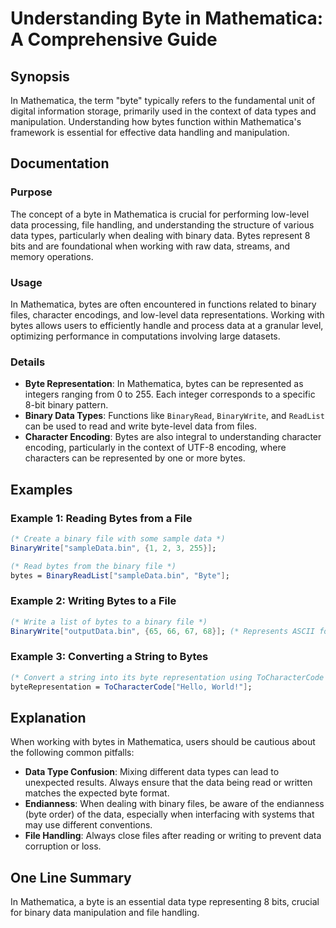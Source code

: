 <!--
Meta Description: # Understanding Byte in Mathematica: A Comprehensive Guide ## Synopsis In Mathematica, the term "byte" typically refers to the fundamental unit of dig...
Meta Keywords: data, bytes, mathematica, byte, binary
-->

# Understanding Byte in Mathematica: A Comprehensive Guide

## Synopsis
In Mathematica, the term "byte" typically refers to the fundamental unit of digital information storage, primarily used in the context of data types and manipulation. Understanding how bytes function within Mathematica's framework is essential for effective data handling and manipulation.

## Documentation
### Purpose
The concept of a byte in Mathematica is crucial for performing low-level data processing, file handling, and understanding the structure of various data types, particularly when dealing with binary data. Bytes represent 8 bits and are foundational when working with raw data, streams, and memory operations.

### Usage
In Mathematica, bytes are often encountered in functions related to binary files, character encodings, and low-level data representations. Working with bytes allows users to efficiently handle and process data at a granular level, optimizing performance in computations involving large datasets.

### Details
- **Byte Representation**: In Mathematica, bytes can be represented as integers ranging from 0 to 255. Each integer corresponds to a specific 8-bit binary pattern.
- **Binary Data Types**: Functions like `BinaryRead`, `BinaryWrite`, and `ReadList` can be used to read and write byte-level data from files.
- **Character Encoding**: Bytes are also integral to understanding character encoding, particularly in the context of UTF-8 encoding, where characters can be represented by one or more bytes.

## Examples
### Example 1: Reading Bytes from a File
```mathematica
(* Create a binary file with some sample data *)
BinaryWrite["sampleData.bin", {1, 2, 3, 255}];

(* Read bytes from the binary file *)
bytes = BinaryReadList["sampleData.bin", "Byte"];
```

### Example 2: Writing Bytes to a File
```mathematica
(* Write a list of bytes to a binary file *)
BinaryWrite["outputData.bin", {65, 66, 67, 68}]; (* Represents ASCII for A, B, C, D *)
```

### Example 3: Converting a String to Bytes
```mathematica
(* Convert a string into its byte representation using ToCharacterCode *)
byteRepresentation = ToCharacterCode["Hello, World!"];
```

## Explanation
When working with bytes in Mathematica, users should be cautious about the following common pitfalls:
- **Data Type Confusion**: Mixing different data types can lead to unexpected results. Always ensure that the data being read or written matches the expected byte format.
- **Endianness**: When dealing with binary files, be aware of the endianness (byte order) of the data, especially when interfacing with systems that may use different conventions.
- **File Handling**: Always close files after reading or writing to prevent data corruption or loss.

## One Line Summary
In Mathematica, a byte is an essential data type representing 8 bits, crucial for binary data manipulation and file handling.